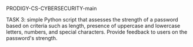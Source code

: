 PRODIGY-CS-CYBERSECURITY-main

TASK 3:
simple Python script that assesses the strength of a password based on criteria such as length, presence of uppercase and lowercase letters, numbers, and special characters. Provide feedback to users on the password's strength.
